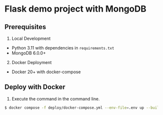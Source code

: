 # Flask demo project with MongoDB

## Prerequisites

1. Local Development

- Python 3.11 with dependencies in `requirements.txt`
- MongoDB 6.0.0+

2. Docker Deployment

- Docker 20+ with docker-compose

## Deploy with Docker
1. Execute the command in the command line.
  ```bash
  $ docker compose -f deploy/docker-compose.yml --env-file=.env up --build -d
  ```
